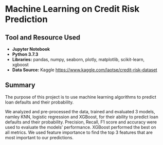 # Machine Learning on Credit Risk Prediction

## Tool and Resource Used 
* **Jupyter Notebook** 
* **Python 3.7.3**
* **Libraries:**  pandas, numpy, seaborn, plotly, matplotlib, scikit-learn, xgboost
* **Data Source:**  Kaggle
https://www.kaggle.com/laotse/credit-risk-dataset

## Summary
The purpose of this project is to use machine learning algorithms to predict loan defaults and their probability. 

We analyzed and pre-processed the data, trained and evaluated 3 models, namley KNN, logistic regression and XGBoost, for their ability to predict loan defaults and their probability. Precision, Recall, F1 score and accuracy were used to evaluate the models’ performance. XGBoost performed the best on all metrics. We used feature importance to find the top 3 features that are most important to our predictions.
